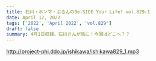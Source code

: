 ```yaml
---
title: 石川・ホンマ・ぶるんのBe-SIDE Your Life! vol.829-1
date: April 12, 2022
tags: ['2022', 'April 2022', 'vol.829']
draft: false
summary: 4月1日収録。石川さんが旅に！今回はどこへ？？
---
```


http://project-phi.ddo.jp/ishikawa/ishikawa829_1.mp3